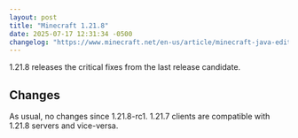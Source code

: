 ```yaml
---
layout: post
title: "Minecraft 1.21.8"
date: 2025-07-17 12:31:34 -0500
changelog: "https://www.minecraft.net/en-us/article/minecraft-java-edition-1-21-8"
---
```


1.21.8 releases the critical fixes from the last release candidate.

## Changes

As usual, no changes since 1.21.8-rc1. 1.21.7 clients are compatible with 1.21.8 servers and vice-versa.

